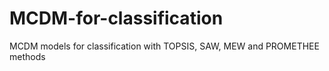 # MCDM-for-classification
MCDM models for classification with TOPSIS, SAW, MEW and PROMETHEE methods
